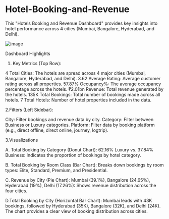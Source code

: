 # Hotel-Booking-and-Revenue

This "Hotels Booking and Revenue Dashboard" provides key insights into hotel performance across 4 cities (Mumbai, Bangalore, Hyderabad, and Delhi).


![image](https://github.com/user-attachments/assets/52377021-9c60-4713-8aba-1725d899ea1d)

Dashboard Highlights
1. Key Metrics (Top Row):

  4 Total Cities: The hotels are spread across 4 major cities (Mumbai, Bangalore, Hyderabad, and Delhi).
  3.62 Average Rating: Average customer rating across all properties.
  57.87% Occupancy%: The average occupancy percentage across the hotels.
  ₹2.01bn Revenue: Total revenue generated by the hotels.
  135K Total Bookings: Total number of bookings made across all hotels.
  7 Total Hotels: Number of hotel properties included in the data.

2.Filters (Left Sidebar):

  City: Filter bookings and revenue data by city.
  Category: Filter between Business or Luxury categories.
  Platform: Filter data by booking platform (e.g., direct offline, direct online, journey, logtrip).

3.Visualizations

  A. Total Booking by Category (Donut Chart):
    62.16% Luxury vs. 37.84% Business: Indicates the proportion of bookings by hotel category.
  
  B. Total Booking by Room Class (Bar Chart):
    Breaks down bookings by room types:
    Elite, Standard, Premium, and Presidential.

  C. Revenue by City (Pie Chart):
    Mumbai (39.1%), Bangalore (24.65%), Hyderabad (19%), Delhi (17.26%): Shows revenue distribution across the four cities.
    
  D.Total Booking by City (Horizontal Bar Chart):
    Mumbai leads with 43K bookings, followed by Hyderabad (35K), Bangalore (32K), and Delhi (24K).
    The chart provides a clear view of booking distribution across cities.
